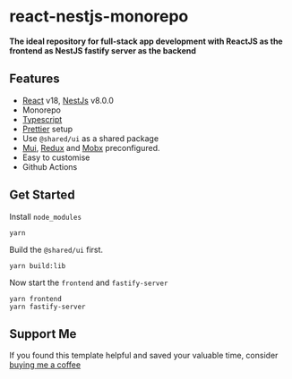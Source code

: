 # react-nestjs-monorepo

**The ideal repository for full-stack app development with ReactJS as the frontend as NestJS fastify server as the backend**

## Features

- [React](https://reactjs.org/) v18, [NestJs](https://nestjs.com/) v8.0.0
- Monorepo
- [Typescript](https://www.typescriptlang.org/)
- [Prettier](https://prettier.io/) setup
- Use `@shared/ui` as a shared package 
- [Mui](https://mui.com/), [Redux](https://redux.js.org/) and [Mobx](https://mobx.js.org/README.html) preconfigured.
- Easy to customise
- Github Actions

## Get Started

Install `node_modules`

```
yarn
```

Build the `@shared/ui` first.

```
yarn build:lib
```

Now start the `frontend` and `fastify-server` 

```
yarn frontend
yarn fastify-server
```

## Support Me

If you found this template helpful and saved your valuable time, consider [buying me a coffee](https://www.buymeacoffee.com/nish1896)
